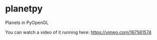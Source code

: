 # planetpy
Planets in PyOpenGL

You can watch a video of it running here: https://vimeo.com/167561574
